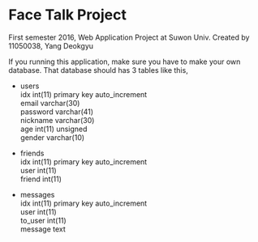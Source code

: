 # Face Talk Project
First semester 2016, Web Application Project at Suwon Univ.
Created by 11050038, Yang Deokgyu

If you running this application, make sure you have to make your own database.
That database should has 3 tables like this,

* users<br>
idx int(11) primary key auto_increment<br>
email varchar(30)<br>
password varchar(41)<br>
nickname varchar(30)<br>
age int(11) unsigned<br>
gender varchar(10)<br>

* friends<br>
idx int(11) primary key auto_increment<br>
user int(11)<br>
friend int(11)<br>

* messages<br>
idx int(11) primary key auto_increment<br>
user int(11)<br>
to_user int(11)<br>
message text<br>